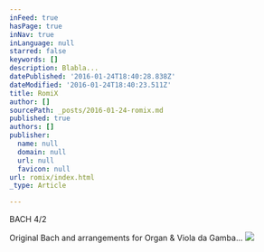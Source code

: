 ```yaml
---
inFeed: true
hasPage: true
inNav: true
inLanguage: null
starred: false
keywords: []
description: Blabla...
datePublished: '2016-01-24T18:40:28.838Z'
dateModified: '2016-01-24T18:40:23.511Z'
title: RomiX
author: []
sourcePath: _posts/2016-01-24-romix.md
published: true
authors: []
publisher:
  name: null
  domain: null
  url: null
  favicon: null
url: romix/index.html
_type: Article

---
```

BACH 4/2

Original Bach and arrangements for Organ & Viola da Gamba...
![](https://the-grid-user-content.s3-us-west-2.amazonaws.com/78b72188-f165-4ef5-8c7a-095e3d801d17.jpg)